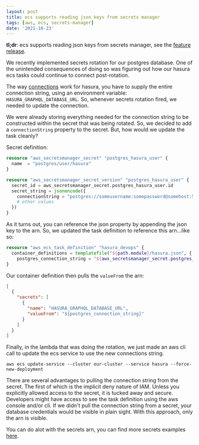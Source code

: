 ```yaml
---
layout: post
title: ecs supports reading json keys from secrets manager
tags: [aws, ecs, secrets-manager]
date: '2021-10-23'
---
```

**tl;dr**: ecs supports reading json keys from secrets manager, see the [feature release](https://aws.amazon.com/about-aws/whats-new/2020/02/amazon-ecs-now-supports-aws-secrets-manager-version-and-json-keys/).

We recently implemented secrets rotation for our postgres database. One of the unintended consequences of doing so was figuring out how our hasura ecs tasks could continue to connect post-rotation.

The way [connections](https://hasura.io/docs/latest/graphql/core/deployment/graphql-engine-flags/reference.html#graphql-engine-command-flags-environment-variables) work for hasura, you have to supply the entire connection string, using an environment variable: `HASURA_GRAPHQL_DATABASE_URL`. So, whenever secrets rotation fired, we needed to update the connection.

We were already storing everything needed for the connection string to be constructed within the secret that was being rotated. So, we decided to add a `connectionString` property to the secret. But, how would we update the task cleanly?

Secret definition:
```terraform
resource "aws_secretsmanager_secret" "postgres_hasura_user" {
  name  = "postgres/user/hasura"
}
```

```terraform
resource "aws_secretsmanager_secret_version" "postgres_hasura_user" {
  secret_id = aws_secretsmanager_secret.postgres_hasura_user.id
  secret_string = jsonencode({
    connectionString = "postgres://someusername:somepassword@somehost:5432/database"
    # other values
  })
}
```
As it turns out, you can reference the json property by appending the json key to the arn. So, we updated the task definition to reference this arn...like so:
```terraform
resource "aws_ecs_task_definition" "hasura_devops" {
  container_definitions = templatefile("${path.module}/hasura.json", {
    postgres_connection_string = "${aws_secretsmanager_secret.postgres_hasura_user.arn}:connectionString::",
}
```
Our container definition then pulls the `valueFrom` the arn:
```json
[
  {
    "secrets": [
      {
        "name": "HASURA_GRAPHQL_DATABASE_URL",
        "valueFrom": "${postgres_connection_string}"
      }
    ]
  }
]
```
Finally, in the lambda that was doing the rotation, we just made an aws cli call to update the ecs service to use the new connections string.

`aws ecs update-service --cluster our-cluster --service hasura --force-new-deployment`

There are several advantages to pulling the connection string from the secret. The first of which is the implicit deny nature of IAM. Unless you explicitly allowed access to the secret, it is tucked away and secure. Developers might have access to see the task definition using the aws console and/or cli. If we didn't pull the connection string from a secret, your database credentials would be visible in plain sight. With this approach, only the arn is visible.

You can do alot with the secrets arn, you can find more secrets examples [here](https://docs.aws.amazon.com/AmazonECS/latest/developerguide/specifying-sensitive-data-secrets.html#secrets-examples).
